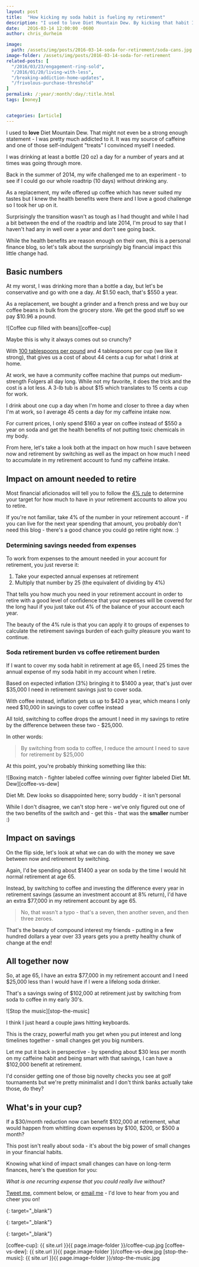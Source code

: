 ```yaml
---
layout: post
title:  "How kicking my soda habit is fueling my retirement"
description: "I used to love Diet Mountain Dew. By kicking that habit I'm saving a ton of money - here's how"
date:   2016-03-14 12:00:00 -0600
author: chris_durheim

image:
  path: /assets/img/posts/2016-03-14-soda-for-retirement/soda-cans.jpg
image-folder: /assets/img/posts/2016-03-14-soda-for-retirement
related-posts: [
  "/2016/03/23/engagement-ring-sold",
  "/2016/01/20/living-with-less",
  "/breaking-addiction-home-updates",
  "/frivolous-purchase-threshold"
]
permalink: /:year/:month/:day/:title.html
tags: [money]


categories: [article]
---
```


I used to __love__ Diet Mountain Dew. That might not even be a strong enough statement - I was pretty much addicted to it. It was my source of caffeine and one of those self-indulgent "treats" I convinced myself I needed.

I was drinking at least a bottle (20 oz) a day for a number of years and at times was going through more.

Back in the summer of 2014, my wife challenged me to an experiment - to see if I could go our whole roadtrip (10 days) without drinking any.

As a replacement, my wife offered up coffee which has never suited my tastes but I knew the health benefits were there and I love a good challenge so I took her up on it.

Surprisingly the transition wasn't as tough as I had thought and while I had a bit between the end of the roadtrip and late 2014, I'm proud to say that I haven't had any in well over a year and don't see going back.

While the health benefits are reason enough on their own, this is a personal finance blog, so let's talk about the surprisingly big financial impact this little change had.

## Basic numbers #

At my worst, I was drinking more than a bottle a day, but let's be conservative and go with one a day. At $1.50 each, that's $550 a year.

As a replacement, we bought a grinder and a french press and we buy our coffee beans in bulk from the grocery store. We get the good stuff so we pay $10.96 a pound.

![Coffee cup filled with beans][coffee-cup]

<div class="caption">Maybe this is why it always comes out so crunchy?</div>

With [100 tablespoons per pound][coffee-lb-to-tablespoons] and 4 tablespoons per cup (we like it strong), that gives us a cost of about 44 cents a cup for what I drink at home.

At work, we have a community coffee machine that pumps out medium-strength Folgers all day long. While not my favorite, it does the trick and the cost is a lot less. A 3-lb tub is about $15 which translates to 15 cents a cup for work.

I drink about one cup a day when I'm home and closer to three a day when I'm at work, so I average 45 cents a day for my caffeine intake now.

For current prices, I only spend $160 a year on coffee instead of $550 a year on soda and get the health benefits of not putting toxic chemicals in my body.

From here, let's take a look both at the impact on how much I save between now and retirement by switching as well as the impact on how much I need to accumulate in my retirement account to fund my caffeine intake.

## Impact on amount needed to retire #

Most financial aficionados will tell you to follow the [4% rule][four-percent-rule] to determine your target for how much to have in your retirement accounts to allow you to retire.

If you're not familiar, take 4% of the number in your retirement account - if you can live for the next year spending that amount, you probably don't need this blog - there's a good chance you could go retire right now. :)

### Determining savings needed from expenses ##

To work from expenses to the amount needed in your account for retirement, you just reverse it:

1. Take your expected annual expenses at retirement
2. Multiply that number by 25 (the equivalent of dividing by 4%)

That tells you how much you need in your retirement account in order to retire with a good level of confidence that your expenses will be covered for the long haul if you just take out 4% of the balance of your account each year.

The beauty of the 4% rule is that you can apply it to groups of expenses to calculate the retirement savings burden of each guilty pleasure you want to continue.

### Soda retirement burden vs coffee retirement burden

If I want to cover my soda habit in retirement at age 65, I need 25 times the annual expense of my soda habit in my account when I retire.

Based on expected inflation (3%) bringing it to $1400 a year, that's just over $35,000 I need in retirement savings just to cover soda.

With coffee instead, inflation gets us up to $420 a year, which means I only need $10,000 in savings to cover coffee instead

All told, switching to coffee drops the amount I need in my savings to retire by the difference between these two - $25,000.

In other words:

> By switching from soda to coffee, I reduce the amount I need to save for retirement by $25,000

At this point, you're probably thinking something like this:

![Boxing match - fighter labeled coffee winning over fighter labeled Diet Mt. Dew][coffee-vs-dew]

<div class="caption">Diet Mt. Dew looks so disappointed here; sorry buddy - it isn't personal</div>

While I don't disagree, we can't stop here - we've only figured out one of the two benefits of the switch and - get this - that was the __smaller__ number :)

## Impact on savings #

On the flip side, let's look at what we can do with the money we save between now and retirement by switching.

Again, I'd be spending about $1400 a year on soda by the time I would hit normal retirement at age 65.

Instead, by switching to coffee and investing the difference every year in retirement savings (assume an investment account at 8% return), I'd have an extra $77,000 in my retirement account by age 65.

> No, that wasn't a typo - that's a seven, then another seven, and then three zeroes.

That's the beauty of compound interest my friends - putting in a few hundred dollars a year over 33 years gets you a pretty healthy chunk of change at the end!

## All together now #

So, at age 65, I have an extra $77,000 in my retirement account and I need $25,000 less than I would have if I were a lifelong soda drinker.

That's a savings swing of $102,000 at retirement just by switching from soda to coffee in my early 30's.

![Stop the music][stop-the-music]

I think I just heard a couple jaws hitting keyboards.

This is the crazy, powerful math you get when you put interest and long timelines together - small changes get you big numbers.

Let me put it back in perspective - by spending about $30 less per month on my caffeine habit and being smart with that savings, I can have a $102,000 benefit at retirement.

I'd consider getting one of those big novelty checks you see at golf tournaments but we're pretty minimalist and I don't think banks actually take those, do they?

## What's in your cup? #

If a $30/month reduction now can benefit $102,000 at retirement, what would happen from whittling down expenses by $100, $200, or $500 a month?

This post isn't really about soda - it's about the big power of small changes in your financial habits.

Knowing what kind of impact small changes can have on long-term finances, here's the question for you:

_What is one recurring expense that you could really live without?_

[Tweet me][tweet-me], comment below, or [email me]({{site.url}}/contact/) - I'd love to hear from you and cheer you on!

[coffee-lb-to-tablespoons]: http://leverheadcoffee.com/faq-about-coffee?id=86
{: target="_blank"}

[four-percent-rule]: http://www.budgetsaresexy.com/2016/02/magical-number-needed-to-retire/
{: target="_blank"}

[tweet-me]: https://twitter.com/intent/tweet?text=%40keepthrifty%20I%27m%20filling%20my%20retirement%20savings%20by%20cutting%20___%20https%3A%2F%2Fwww.keepthrifty.com%2F2016%2F03%2F14%2Fsoda-for-retirement.html&source=clicktotweet&related=clicktotweet
{: target="_blank"}

[coffee-cup]: {{ site.url }}{{ page.image-folder }}/coffee-cup.jpg
[coffee-vs-dew]: {{ site.url }}{{ page.image-folder }}/coffee-vs-dew.jpg
[stop-the-music]: {{ site.url }}{{ page.image-folder }}/stop-the-music.jpg
